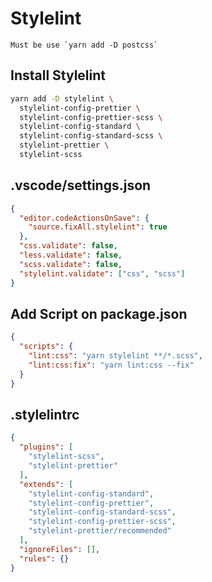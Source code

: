 # Stylelint

```text
Must be use `yarn add -D postcss`
```

## Install Stylelint

```sh
yarn add -D stylelint \
  stylelint-config-prettier \
  stylelint-config-prettier-scss \
  stylelint-config-standard \
  stylelint-config-standard-scss \
  stylelint-prettier \
  stylelint-scss
```

## .vscode/settings.json

```json
{
  "editor.codeActionsOnSave": {
    "source.fixAll.stylelint": true
  },
  "css.validate": false,
  "less.validate": false,
  "scss.validate": false,
  "stylelint.validate": ["css", "scss"]
}
```

## Add Script on package.json

```json
{
  "scripts": {
    "lint:css": "yarn stylelint **/*.scss",
    "lint:css:fix": "yarn lint:css --fix"
  }
}
```

## .stylelintrc

```json
{
  "plugins": [
    "stylelint-scss",
    "stylelint-prettier"
  ],
  "extends": [
    "stylelint-config-standard",
    "stylelint-config-prettier",
    "stylelint-config-standard-scss",
    "stylelint-config-prettier-scss",
    "stylelint-prettier/recommended"
  ],
  "ignoreFiles": [],
  "rules": {}
}
```
